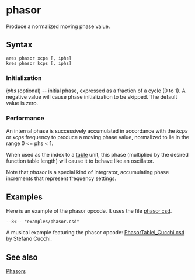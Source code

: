 <!--
id:phasor
category:Signal Generators:Phasors
-->
# phasor
Produce a normalized moving phase value.

## Syntax
``` csound-orc
ares phasor xcps [, iphs]
kres phasor kcps [, iphs]
```

### Initialization

_iphs_ (optional) -- initial phase, expressed as a fraction of a cycle (0 to 1). A negative value will cause phase initialization to be skipped. The default value is zero.

### Performance

An internal phase is successively accumulated in accordance with the _kcps_ or _xcps_ frequency to produce a moving phase value, normalized to lie in the range 0 &lt;= phs &lt; 1.

When used as the index to a [table](../../opcodes/table) unit, this phase (multiplied by the desired function table length) will cause it to behave like an oscillator.

Note that _phasor_ is a special kind of integrator, accumulating phase increments that represent frequency settings.

## Examples

Here is an example of the phasor opcode. It uses the file [phasor.csd](../../examples/phasor.csd).

``` csound-orc title="Example of the phasor opcode." linenums="1"
--8<-- "examples/phasor.csd"
```

A musical example featuring the phasor opcode: [PhasorTablei_Cucchi.csd](../../examples/musical/PhasorTablei_Cucchi.csd) by Stefano Cucchi.

## See also

[Phasors](../../siggen/phasors)
